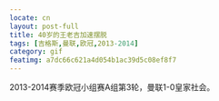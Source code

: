 ```yaml
---
locate: cn
layout: post-full
title: 40岁的王老吉加速摆脱
tags: [吉格斯,曼联,欧冠,2013-2014]
category: gif
featimg: a7dc66c621a4d054b1ac39d5c08ef8f7
---
```


2013-2014赛季欧冠小组赛A组第3轮，曼联1-0皇家社会。